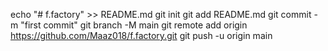 echo "# f.factory" >> README.md
git init
git add README.md
git commit -m "first commit"
git branch -M main
git remote add origin https://github.com/Maaz018/f.factory.git
git push -u origin main
